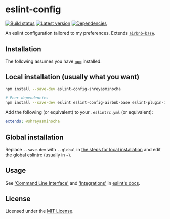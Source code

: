 # eslint-config

[![Build status](//img.shields.io/travis/shreyasminocha/eslint-config.svg)](//travis-ci.com/shreyasminocha/eslint-config)
[![Latest version](//img.shields.io/npm/v/eslint-config-shreyasminocha.svg)](//npmjs.com/package/eslint-config-shreyasminocha)
[![Dependencies](//img.shields.io/librariesio/github/shreyasminocha/eslint-config.svg)](//libraries.io/npm/eslint-config-shreyasminocha)

An eslint configuration tailored to my preferences. Extends [`airbnb-base`](//npmjs.com/package/eslint-config-airbnb-base).

## Installation

The following assumes you have [`npm`](//npmjs.com) installed.

## Local installation (usually what you want)

```sh
npm install --save-dev eslint-config-shreyasminocha

# Peer dependencies
npm install --save-dev eslint eslint-config-airbnb-base eslint-plugin-import
```

Add the following (or equivalent) to your `.eslintrc.yml` (or equivalent):

```yml
extends: @shreyasminocha
```

## Global installation

Replace `--save-dev` with `--global` in [the steps for local installation](#local-installation) and edit the global eslintrc (usually in `~`).

## Usage

See ['Command Line Interface'](//eslint.org/docs/user-guide/command-line-interface) and ['Integrations'](//eslint.org/docs/user-guide/integrations) in [eslint's docs](//eslint.org/docs).

## License

Licensed under the [MIT License](//shreyas.mit-license.org/2018).
